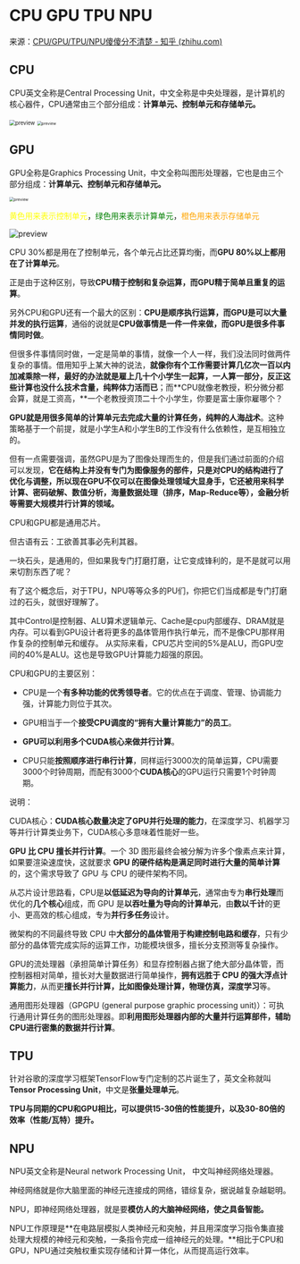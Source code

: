 # CPU GPU TPU NPU

来源：[CPU/GPU/TPU/NPU傻傻分不清楚 - 知乎 (zhihu.com)](https://zhuanlan.zhihu.com/p/101550272)

## CPU

CPU英文全称是Central Processing Unit，中文全称是中央处理器，是计算机的核心器件，CPU通常由三个部分组成：**计算单元、控制单元和存储单元。**

<img src="https://pic2.zhimg.com/v2-d65f155a80f7a1d6e6227d01c7f414a1_r.jpg" alt="preview" style="zoom: 67%;" />

<img src="https://i.loli.net/2021/08/25/MiC7gJOvsKFRN49.jpg" alt="preview" style="zoom:50%;" />

## GPU

GPU全称是Graphics Processing Unit，中文全称叫图形处理器，它也是由三个部分组成：**计算单元、控制单元和存储单元。**

<img src="https://i.loli.net/2021/08/25/db2DQwWXm7LveKg.jpg" alt="preview" style="zoom: 50%;" />

<font color="yellow">黄色用来表示控制单元</font>，<font color="green">绿色用来表示计算单元</font>，<font color="orange">橙色用来表示存储单元</font>

![preview](https://pic4.zhimg.com/v2-005d784787c6e72d75214c3cbe1ea303_r.jpg)

CPU 30%都是用在了控制单元，各个单元占比还算均衡，而**GPU 80%以上都用在了计算单元**。

正是由于这种区别，导致**CPU精于控制和复杂运算，而GPU精于简单且重复的运算**。

另外CPU和GPU还有一个最大的区别：**CPU是顺序执行运算，而GPU是可以大量并发的执行运算**，通俗的说就是**CPU做事情是一件一件来做，而GPU是很多件事情同时做**。

但很多件事情同时做，一定是简单的事情，就像一个人一样，我们没法同时做两件复杂的事情。借用知乎上某大神的说法，**就像你有个工作需要计算几亿次一百以内加减乘除一样，最好的办法就是雇上几十个小学生一起算，一人算一部分，反正这些计算也没什么技术含量，纯粹体力活而已**；而**CPU就像老教授，积分微分都会算，就是工资高，**一个老教授资顶二十个小学生，你要是富士康你雇哪个？

**GPU就是用很多简单的计算单元去完成大量的计算任务，纯粹的人海战术**。这种策略基于一个前提，就是小学生A和小学生B的工作没有什么依赖性，是互相独立的。

但有一点需要强调，虽然GPU是为了图像处理而生的，但是我们通过前面的介绍可以发现，**它在结构上并没有专门为图像服务的部件，只是对CPU的结构进行了优化与调整，所以现在GPU不仅可以在图像处理领域大显身手，它还被用来科学计算、密码破解、数值分析，海量数据处理（排序，Map-Reduce等），金融分析等需要大规模并行计算的领域。**

CPU和GPU都是通用芯片。

但古语有云：工欲善其事必先利其器。

一块石头，是通用的，但如果我专门打磨打磨，让它变成锋利的，是不是就可以用来切割东西了呢？

有了这个概念后，对于TPU，NPU等等众多的PU们，你把它们当成都是专门打磨过的石头，就很好理解了。

其中Control是控制器、ALU算术逻辑单元、Cache是cpu内部缓存、DRAM就是内存。可以看到GPU设计者将更多的晶体管用作执行单元，而不是像CPU那样用作复杂的控制单元和缓存。
从实际来看，CPU芯片空间的5%是ALU，而GPU空间的40%是ALU。这也是导致GPU计算能力超强的原因。

CPU和GPU的主要区别：

* CPU是一个**有多种功能的优秀领导者**。它的优点在于调度、管理、协调能力强，计算能力则位于其次。

* GPU相当于一个**接受CPU调度的“拥有大量计算能力”的员工**。

  

* **GPU可以利用多个CUDA核心来做并行计算**。

* CPU只能**按照顺序进行串行计算**，同样运行3000次的简单运算，CPU需要3000个时钟周期，而配有3000个**CUDA核心**的GPU运行只需要1个时钟周期。



说明：

CUDA核心：**CUDA核心数量决定了GPU并行处理的能力**，在深度学习、机器学习等并行计算类业务下，CUDA核心多意味着性能好一些。

**GPU 比 CPU 擅长并行计算**。一个 3D 图形最终会被分解为许多个像素点来计算，如果要渲染速度快，这就要求 **GPU 的硬件结构是满足同时进行大量的简单计算**的，这个需求导致了 GPU 与 CPU 的硬件架构不同。

从芯片设计思路看，CPU是**以低延迟为导向的计算单元**，通常由专为**串行处理**而优化的**几个核心**组成，而 GPU 是**以吞吐量为导向的计算单元**，由**数以千计**的更小、更高效的核心组成，专为**并行多任务**设计。

微架构的不同最终导致 CPU 中**大部分的晶体管用于构建控制电路和缓存**，只有少部分的晶体管完成实际的运算工作，功能模块很多，擅长分支预测等复杂操作。

GPU的流处理器（承担简单计算任务）和显存控制器占据了绝大部分晶体管，而控制器相对简单，擅长对大量数据进行简单操作，**拥有远胜于 CPU 的强大浮点计算能力**，从而更**擅长并行计算，比如图像处理计算，物理仿真，深度学习**等。

通用图形处理器（GPGPU (general purpose graphic processing unit)）：可执行通用计算任务的图形处理器。即**利用图形处理器内部的大量并行运算部件，辅助CPU进行密集的数据并行计算**。





## TPU 

针对谷歌的深度学习框架TensorFlow专门定制的芯片诞生了，英文全称就叫**Tensor Processing Unit**，中文是**张量处理单元**。

**TPU与同期的CPU和GPU相比，可以提供15-30倍的性能提升，以及30-80倍的效率（性能/瓦特）提升。**

## **NPU**

NPU英文全称是Neural network Processing Unit， 中文叫神经网络处理器。

神经网络就是你大脑里面的神经元连接成的网络，错综复杂，据说越复杂越聪明。

NPU，即神经网络处理器，就是要**模仿人的大脑神经网络，使之具备智能。**

NPU工作原理是**在电路层模拟人类神经元和突触，并且用深度学习指令集直接处理大规模的神经元和突触，一条指令完成一组神经元的处理。**相比于CPU和GPU，NPU通过突触权重实现存储和计算一体化，从而提高运行效率。

